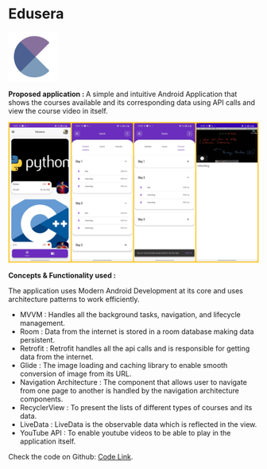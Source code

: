 # Edusera
<img width="100" alt="sampleImages" src="app/src/main/res/drawable/edusera.png">

<b> Proposed application : </b>
A simple and intuitive Android Application that shows the courses available and its corresponding data using API calls and view the course video in itself. 

<img width="1000" alt="sampleImages" src="app/src/main/res/drawable/edusera_ss.jpg">

<b> Concepts & Functionality used : </b>

The application uses Modern Android Development at its core and uses architecture patterns to work efficiently. 
- MVVM : Handles all the background tasks, navigation, and lifecycle management.
- Room : Data from the internet is stored in a room database making data persistent.
- Retrofit : Retrofit handles all the api calls and is responsible for getting data from the internet.
- Glide : The image loading and caching library to enable smooth conversion of image from its URL.  
- Navigation Architecture : The component that allows user to navigate from one page to another is handled by the navigation architecture components.
- RecyclerView : To present the lists of different types of courses and its data.
- LiveData : LiveData is the observable data which is reflected in the view.
- YouTube API : To enable youtube videos to be able to play in the application itself.

Check the code on Github: <a href="https://github.com/smish-hash/Edusera" target="blank">Code Link</a>.
